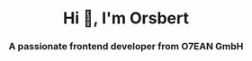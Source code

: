 <h1 align="center">Hi 👋, I'm Orsbert</h1>
<h3 align="center">A passionate frontend developer from O7EAN GmbH</h3>
